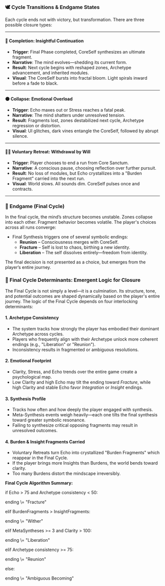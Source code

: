 ### 🕊 Cycle Transitions & Endgame States

Each cycle ends not with victory, but transformation. There are three possible closure types:

---

#### 🔁 Completion: Insightful Continuation

- **Trigger**: Final Phase completed, CoreSelf synthesizes an ultimate fragment.  
- **Narrative**: The mind evolves—shedding its current form.  
- **Result**: Next cycle begins with reshaped zones, Archetype advancement, and inherited modules.  
- **Visual**: The CoreSelf bursts into fractal bloom. Light spirals inward before a fade to black.

---

#### 🌑 Collapse: Emotional Overload

- **Trigger**: Echo maxes out or Stress reaches a fatal peak.  
- **Narrative**: The mind shatters under unresolved tension.  
- **Result**: Fragments lost, zones destabilized next cycle, Archetype regression or distortion.  
- **Visual**: UI glitches, dark vines entangle the CoreSelf, followed by abrupt silence.

---

#### 🧘‍♂️ Voluntary Retreat: Withdrawal by Will

- **Trigger**: Player chooses to end a run from Core Sanctum.  
- **Narrative**: A conscious pause, choosing reflection over further pursuit.  
- **Result**: No loss of modules, but Echo crystallizes into a "Burden Fragment" carried into the next run.  
- **Visual**: World slows. All sounds dim. CoreSelf pulses once and contracts.

---

### 🌟 Endgame (Final Cycle)

In the final cycle, the mind’s structure becomes unstable. Zones collapse into each other. Fragment behavior becomes volatile. The player's choices across all runs converge:

- Final Synthesis triggers one of several symbolic endings:  
  - **Reunion** – Consciousness merges with CoreSelf.  
  - **Fracture** – Self is lost to chaos, birthing a new identity.  
  - **Liberation** – The self dissolves entirely—freedom from identity.

The final decision is not presented as a choice, but emerges from the player’s entire journey.

### 🧩 Final Cycle Determinants: Emergent Logic for Closure

The Final Cycle is not simply a level—it is a culmination. Its structure, tone, and potential outcomes are shaped dynamically based on the player's entire journey. The logic of the Final Cycle depends on four interlocking determinants:

#### 1\. **Archetype Consistency**

- The system tracks how strongly the player has embodied their dominant Archetype across cycles.  
- Players who frequently align with their Archetype unlock more coherent endings (e.g., "Liberation" or "Reunion").  
- Inconsistency results in fragmented or ambiguous resolutions.

#### 2\. **Emotional Footprint**

- Clarity, Stress, and Echo trends over the entire game create a psychological map.  
- Low Clarity and high Echo may tilt the ending toward *Fracture*, while high Clarity and stable Echo favor *Integration* or *Insight* endings.

#### 3\. **Synthesis Profile**

- Tracks how often and how deeply the player engaged with synthesis.  
- Meta-Synthesis events weigh heavily—each one tilts the final synthesis toward greater symbolic resonance.  
- Failing to synthesize critical opposing fragments may result in unresolved outcomes.

#### 4\. **Burden & Insight Fragments Carried**

- Voluntary Retreats turn Echo into crystallized "Burden Fragments" which reappear in the Final Cycle.  
- If the player brings more Insights than Burdens, the world bends toward clarity.  
- Too many Burdens distort the mindscape irreversibly.

**Final Cycle Algorithm Summary:**

if Echo \> 75 and Archetype consistency \< 50:

ending \\= "Fracture"

elif BurdenFragments \> InsightFragments:

ending \\= "Wither"

elif MetaSyntheses \>= 3 and Clarity \> 100:

ending \\= "Liberation"

elif Archetype consistency \>= 75:

ending \\= "Reunion"

else:

ending \\= "Ambiguous Becoming"